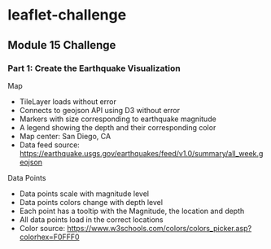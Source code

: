 # leaflet-challenge

## Module 15 Challenge

### Part 1: Create the Earthquake Visualization

Map
* TileLayer loads without error
* Connects to geojson API using D3 without error
* Markers with size corresponding to earthquake magnitude
* A legend showing the depth and their corresponding color
* Map center: San Diego, CA
* Data feed source: https://earthquake.usgs.gov/earthquakes/feed/v1.0/summary/all_week.geojson

Data Points
* Data points scale with magnitude level
* Data points colors change with depth level
* Each point has a tooltip with the Magnitude, the location and depth
* All data points load in the correct locations
* Color source: https://www.w3schools.com/colors/colors_picker.asp?colorhex=F0FFF0

